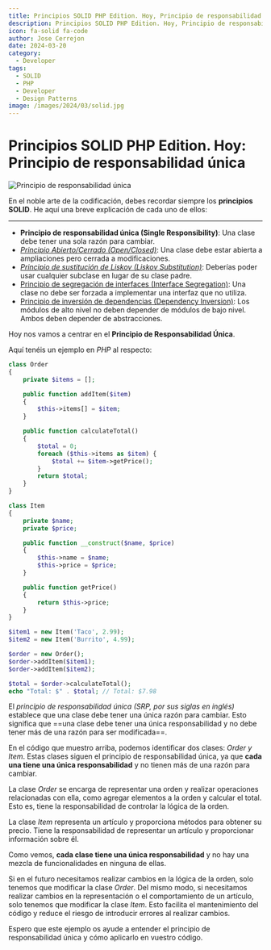 ```yaml
---
title: Principios SOLID PHP Edition. Hoy, Principio de responsabilidad única
description: Principios SOLID PHP Edition. Hoy, Principio de responsabilidad única
icon: fa-solid fa-code
author: Jose Cerrejon
date: 2024-03-20
category:
  - Developer
tags:
  - SOLID
  - PHP
  - Developer
  - Design Patterns
image: /images/2024/03/solid.jpg
---
```

# Principios SOLID PHP Edition. Hoy: Principio de responsabilidad única

![Principio de responsabilidad única](/images/2024/03/solid.jpg "Principio de responsabilidad única. Generado con AI.")

En el noble arte de la codificación, debes recordar siempre los **principios SOLID**. He aquí una breve explicación de cada uno de ellos:

- - -

* **Principio de responsabilidad única (Single Responsibility)**: Una clase debe tener una sola razón para cambiar.
* _[Principio Abierto/Cerrado (Open/Closed)](https://misapuntesde.com/es/2024/03/solid_principles_php_edition_open_closed_principle.html)_: Una clase debe estar abierta a ampliaciones pero cerrada a modificaciones.
* _[Principio de sustitución de Liskov (Liskov Substitution)](https://misapuntesde.com/es/2024/04/solid_principles_php_edition_liskov_substitution_principle.html)_: Deberías poder usar cualquier subclase en lugar de su clase padre.
* [Principio de segregación de interfaces (Interface Segregation)](https://misapuntesde.com/es/2024/04/solid_principles_php_edition_interface_segregation_principle.html): Una clase no debe ser forzada a implementar una interfaz que no utiliza.
* [Principio de inversión de dependencias (Dependency Inversion)](https://misapuntesde.com/es/2024/04/solid_principles_php_edition_dependency_inversion_principle.html): Los módulos de alto nivel no deben depender de módulos de bajo nivel. Ambos deben depender de abstracciones.

Hoy nos vamos a centrar en el **Principio de Responsabilidad Única**.

Aquí tenéis un ejemplo en _PHP_ al respecto:

```php title="Clase Order"
class Order
{
    private $items = [];

    public function addItem($item)
    {
        $this->items[] = $item;
    }

    public function calculateTotal()
    {
        $total = 0;
        foreach ($this->items as $item) {
            $total += $item->getPrice();
        }
        return $total;
    }
}
```

```php title="Clase Item"
class Item
{
    private $name;
    private $price;

    public function __construct($name, $price)
    {
        $this->name = $name;
        $this->price = $price;
    }

    public function getPrice()
    {
        return $this->price;
    }
}
```

```php title="Uso de las clases"
$item1 = new Item('Taco', 2.99);
$item2 = new Item('Burrito', 4.99);

$order = new Order();
$order->addItem($item1);
$order->addItem($item2);

$total = $order->calculateTotal();
echo "Total: $" . $total; // Total: $7.98
```

El _principio de responsabilidad única (SRP, por sus siglas en inglés)_ establece que una clase debe tener una única razón para cambiar. Esto significa que ==una clase debe tener una única responsabilidad y no debe tener más de una razón para ser modificada==.

En el código que muestro arriba, podemos identificar dos clases: _Order y Item_. Estas clases siguen el principio de responsabilidad única, ya que **cada una tiene una única responsabilidad** y no tienen más de una razón para cambiar.

La clase _Order_ se encarga de representar una orden y realizar operaciones relacionadas con ella, como agregar elementos a la orden y calcular el total. Esto es, tiene la responsabilidad de controlar la lógica de la orden.

La clase _Item_ representa un artículo y proporciona métodos para obtener su precio. Tiene la responsabilidad de representar un artículo y proporcionar información sobre él.

Como vemos, **cada clase tiene una única responsabilidad** y no hay una mezcla de funcionalidades en ninguna de ellas.

Si en el futuro necesitamos realizar cambios en la lógica de la orden, solo tenemos que modificar la clase _Order_. Del mismo modo, si necesitamos realizar cambios en la representación o el comportamiento de un artículo, solo tenemos que modificar la clase _Item_. Esto facilita el mantenimiento del código y reduce el riesgo de introducir errores al realizar cambios.

Espero que este ejemplo os ayude a entender el principio de responsabilidad única y cómo aplicarlo en vuestro código.